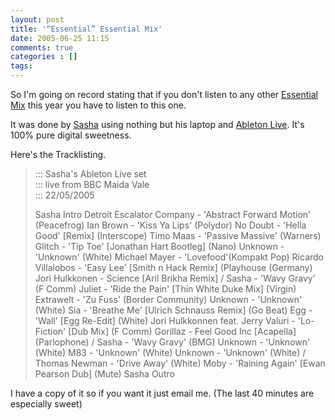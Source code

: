 ```yaml
---
layout: post
title: '“Essential” Essential Mix'
date: 2005-06-25 11:15
comments: true
categories : []
tags:
---
```

So I'm going on record stating that if you don't listen to any other <a href="http://www.bbc.co.uk/radio1/dance/essentialmix/">Essential Mix</a> this year you have to listen to this one.

It was done by <a href="http://www.sasha.co.uk/fr.php">Sasha</a> using nothing but his laptop and <a href="http://www.ableton.com/">Ableton Live</a>. It's 100% pure digital sweetness.

Here's the Tracklisting.

<blockquote>
::: Sasha's Ableton Live set<br />
::: live from BBC Maida Vale<br />
::: 22/05/2005<br />

Sasha Intro
Detroit Escalator Company - 'Abstract Forward Motion' (Peacefrog)
Ian Brown - 'Kiss Ya Lips' (Polydor)
No Doubt - 'Hella Good' [Remix] (Interscope)
Timo Maas - 'Passive Massive' (Warners)
Glitch - 'Tip Toe' [Jonathan Hart Bootleg] (Nano)
Unknown - 'Unknown' (White)
Michael Mayer - 'Lovefood'(Kompakt Pop)
Ricardo Villalobos - 'Easy Lee' [Smith n Hack Remix] (Playhouse (Germany)
Jori Hulkkonen - Science [Aril Brikha Remix] / Sasha - 'Wavy Gravy' (F Comm)
Juliet - 'Ride the Pain' [Thin White Duke Mix] (Virgin)
Extrawelt - 'Zu Fuss' (Border Community)
Unknown - 'Unknown' (White)
Sia - 'Breathe Me' [Ulrich Schnauss Remix] (Go Beat)
Egg - 'Wall' [Egg Re-Edit] (White)
Jori Hulkkonnen feat. Jerry Valuri - 'Lo-Fiction' [Dub Mix] (F Comm)
Gorillaz - Feel Good Inc [Acapella] (Parlophone) / Sasha - 'Wavy Gravy' (BMG)
Unknown - 'Unknown' (White)
M83 - 'Unknown' (White)
Unknown - 'Unknown' (White) / Thomas Newman - 'Drive Away' (White)
Moby - 'Raining Again' [Ewan Pearson Dub] (Mute)
Sasha Outro
</blockquote>

I have a copy of it so if you want it just email me. (The last 40 minutes are especially sweet)

